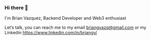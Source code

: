 ### Hi there 👋

I'm Brian Vazquez, Backend Developer and Web3 enthusiast

Let’s talk, you can reach me to my email briangvazq@gmail.com or my Linkedin https://www.linkedin.com/in/briangv/



